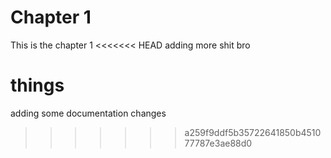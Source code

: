 
# Chapter 1

This is the chapter 1
<<<<<<< HEAD
adding more shit bro

things
=======

adding some documentation changes
>>>>>>> a259f9ddf5b35722641850b451077787e3ae88d0
